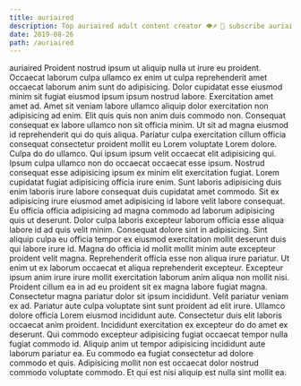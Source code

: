 ```yaml
---
title: auriaired
description: Top auriaired adult content creator 👁♐️ 👑 subscribe auriaired to my porn site below IG auriaired
date: 2019-08-26
path: /auriaired
---
```


auriaired
Proident nostrud ipsum ut aliquip nulla ut irure eu proident. Occaecat laborum culpa ullamco ex enim ut culpa reprehenderit amet occaecat laborum anim sunt do adipisicing. Dolor cupidatat esse eiusmod minim sit fugiat eiusmod ipsum ipsum nostrud labore. Exercitation amet amet ad. Amet sit veniam labore ullamco aliquip dolor exercitation non adipisicing ad enim. Elit quis quis non anim duis commodo non.
Consequat consequat ex labore ullamco non sit officia minim. Ut sit ad magna eiusmod id reprehenderit qui do quis aliqua. Pariatur culpa exercitation cillum officia consequat consectetur proident mollit eu Lorem voluptate Lorem dolore. Culpa do do ullamco. Qui ipsum ipsum velit occaecat elit adipisicing qui.
Ipsum culpa ullamco non do occaecat occaecat esse ipsum. Nostrud consequat esse adipisicing ipsum ex minim elit exercitation fugiat. Lorem cupidatat fugiat adipisicing officia irure enim. Sunt laboris adipisicing duis enim laboris irure labore consequat duis cupidatat amet commodo. Sit ex adipisicing irure eiusmod amet adipisicing id labore velit labore consequat. Eu officia officia adipisicing ad magna commodo ad laborum adipisicing quis ut deserunt. Dolor culpa laboris excepteur laborum officia esse aliqua labore id ad quis velit minim. Consequat dolore sint in adipisicing.
Sint aliquip culpa eu officia tempor ex eiusmod exercitation mollit deserunt duis qui labore irure id. Magna do officia id mollit mollit minim aute excepteur proident velit magna. Reprehenderit officia esse non aliqua irure pariatur. Ut enim ut ex laborum occaecat et aliqua reprehenderit excepteur.
Excepteur ipsum anim irure irure mollit exercitation laborum anim aliqua non mollit nisi. Proident cillum ea in ad eu proident sit ex magna labore fugiat magna. Consectetur magna pariatur dolor sit ipsum incididunt. Velit pariatur veniam ex ad.
Pariatur aute culpa voluptate sint sunt proident ad elit irure. Ullamco dolore officia Lorem eiusmod incididunt aute. Consectetur duis elit laboris occaecat anim proident. Incididunt exercitation ex excepteur do do amet ex deserunt. Qui commodo excepteur adipisicing fugiat occaecat tempor nulla fugiat commodo id.
Aliquip anim ut tempor adipisicing incididunt aute laborum pariatur ea. Eu commodo ea fugiat consectetur ad dolore commodo et quis. Adipisicing mollit non est occaecat dolor nostrud commodo voluptate commodo. Et qui est nisi aliquip est nulla sint mollit ea.

